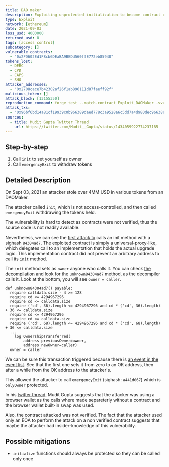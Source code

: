```yaml
---
title: DAO maker
description: Exploiting unprotected initialization to become contract owner
type: Exploit
network: [ethereum]
date: 2021-09-03
loss_usd: 4000000
returned_usd: 0
tags: [access control]
subcategory: []
vulnerable_contracts:
  - "0x2FD602Ed1F8cb6DEaBA9BEDd560ffE772eb85940"
tokens_lost:
  - DERC
  - CPD
  - CAPS
  - SHO
attacker_addresses:
  - "0x2708cace7b42302af26f1ab896111d87faeff92f"
malicious_token: []
attack_block: [13155350]
reproduction_command: forge test --match-contract Exploit_DAOMaker -vvv
attack_txs:
  - "0x96bf6bd14a81cf19939c0b966389daed778c3a9528a6c5dd7a4d980dec966388"
sources:
  - title: Mudit Gupta Twitter Thread
    url: https://twitter.com/Mudit__Gupta/status/1434059922774237185
---
```


## Step-by-step

1. Call `init` to set yourself as owner
2. Call `emergencyExit` to withdraw tokens

## Detailed Description

On Sept 03, 2021 an attacker stole over 4MM USD in various tokens from an DAOMaker.

The attacker called `init`, which is not access-controlled, and then called `emergencyExit` withdrawing the tokens held.

The vulnerability is hard to detect as contracts were not verified, thus the source code is not readily available.

Nevertheless, we can see the [first attack tx](https://etherscan.io/tx/0xd5e2edd6089dcf5dca78c0ccbdf659acedab173a8ab3cb65720e35b640c0af7c) calls an init method with a sighash `84304ad7`.
The exploited contract is simply a universal-proxy-like, which delegates call to an implementation that holds the actual upgrade logic. This implementation contract did not prevent an arbitrary address to call its `init` method.

The `init` method sets as `owner` anyone who calls it. You can check [the decompilation](https://etherscan.io/bytecode-decompiler?a=0xf17ca0e0f24a5fa27944275fa0cedec24fbf8ee2) and look for the `unknown84304ad7` method, as the decompiler calls it. Look at the bottom, you will see `owner = caller`.

```solidity
def unknown84304ad7() payable:
  require calldata.size - 4 >= 128
  require cd <= 4294967296
  require cd <= calldata.size
  require ('cd', 36).length <= 4294967296 and cd * ('cd', 36).length) + 36 <= calldata.size
  require cd <= 4294967296
  require cd <= calldata.size
  require ('cd', 68).length <= 4294967296 and cd * ('cd', 68).length) + 36 <= calldata.size
  ...
    log OwnershipTransferred(
        address previousOwner=owner,
        address newOwner=caller)
  owner = caller
```

We can be sure this transaction triggered because there is [an event in the event list](https://etherscan.io/address/0x2fd602ed1f8cb6deaba9bedd560ffe772eb85940#events). See that the first one sets it from zero to an OK address, then after a while from the OK address to the attacker's.

This allowed the attacker to call `emergencyExit` (sighash: `a441d067`) which is `onlyOwner` protected.

In his [twitter thread](https://twitter.com/Mudit__Gupta/status/1434059922774237185), Mudit Gupta suggests that the attacker was using a browser wallet as the calls where made separeterly without a contract and the browser wallet built-in swap was used.

Also, the contract attacked was not verified. The fact that the attacker used only an EOA to perform the attack on a non verified contract suggests that maybe the attacker had insider-knowledge of this vulnerability.

## Possible mitigations

- `initialize` functions should always be protected so they can be called only once

